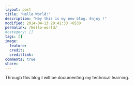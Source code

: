 ```yaml
---
layout: post
title: "Hello World!"
description: "Hey this is my new blog. Enjoy !"
modified: 2014-04-13 20:41:33 +0530
permalink: /hello-world/
#category: []
tags: []
image:
  feature: 
  credit: 
  creditlink: 
comments: true
share: 
---
```


Through this blog I will be documenting my technical learning.

<br/>




